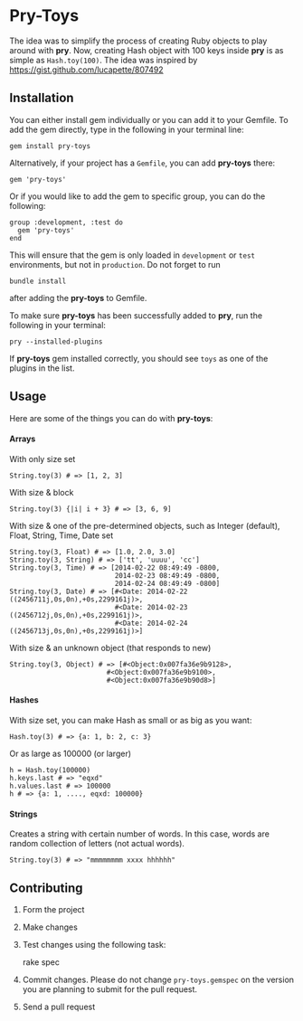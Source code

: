 # Pry-Toys

The idea was to simplify the process of creating Ruby objects to play around with __pry__. Now, creating Hash object with 100 keys inside __pry__ is as simple as `Hash.toy(100)`. The idea was inspired by https://gist.github.com/lucapette/807492

## Installation

You can either install gem individually or you can add it to your Gemfile. To add the gem directly, type in the following in your terminal line:

    gem install pry-toys

Alternatively, if your project has a `Gemfile`, you can add __pry-toys__ there:

    gem 'pry-toys'

Or if you would like to add the gem to specific group, you can do the following:

    group :development, :test do
      gem 'pry-toys'
    end

This will ensure that the gem is only loaded in `development` or `test` environments, but not in `production`. Do not forget to run

    bundle install

after adding the __pry-toys__ to Gemfile.

To make sure __pry-toys__ has been successfully added to __pry__, run the following in your terminal:

    pry --installed-plugins

If __pry-toys__ gem installed correctly, you should see `toys` as one of the plugins in the list.

## Usage

Here are some of the things you can do with __pry-toys__:

#### Arrays

With only size set

    String.toy(3) # => [1, 2, 3]

With size & block
  
    String.toy(3) {|i| i + 3} # => [3, 6, 9]
  
With size & one of the pre-determined objects, such as Integer (default), Float, String, Time, Date set
  
    String.toy(3, Float) # => [1.0, 2.0, 3.0]
    String.toy(3, String) # => ['tt', 'uuuu', 'cc']
    String.toy(3, Time) # => [2014-02-22 08:49:49 -0800,
                              2014-02-23 08:49:49 -0800,
                              2014-02-24 08:49:49 -0800]
    String.toy(3, Date) # => [#<Date: 2014-02-22 ((2456711j,0s,0n),+0s,2299161j)>,
                              #<Date: 2014-02-23 ((2456712j,0s,0n),+0s,2299161j)>,
                              #<Date: 2014-02-24 ((2456713j,0s,0n),+0s,2299161j)>]

With size & an unknown object (that responds to new)

    String.toy(3, Object) # => [#<Object:0x007fa36e9b9128>,
                            #<Object:0x007fa36e9b9100>,
                            #<Object:0x007fa36e9b90d8>]

#### Hashes

With size set, you can make Hash as small or as big as you want:

    Hash.toy(3) # => {a: 1, b: 2, c: 3}

Or as large as 100000 (or larger)
    
    h = Hash.toy(100000)
    h.keys.last # => "eqxd"
    h.values.last # => 100000
    h # => {a: 1, ...., eqxd: 100000}

#### Strings

Creates a string with certain number of words. In this case, words are random collection of letters (not actual words).

    String.toy(3) # => "mmmmmmmm xxxx hhhhhh"


## Contributing

1) Form the project

2) Make changes

3) Test changes using the following task:
  
    rake spec

4) Commit changes. Please do not change `pry-toys.gemspec` on the version you are planning to submit for the pull request.

5) Send a pull request